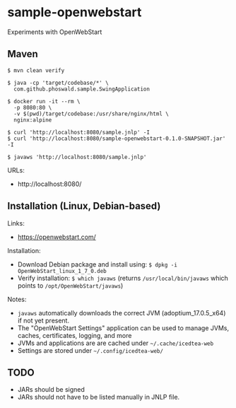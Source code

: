 
# sample-openwebstart

Experiments with OpenWebStart

## Maven

~~~
$ mvn clean verify

$ java -cp 'target/codebase/*' \
  com.github.phoswald.sample.SwingApplication

$ docker run -it --rm \
  -p 8080:80 \
  -v $(pwd)/target/codebase:/usr/share/nginx/html \
  nginx:alpine
  
$ curl 'http://localhost:8080/sample.jnlp' -I
$ curl 'http://localhost:8080/sample-openwebstart-0.1.0-SNAPSHOT.jar' -I

$ javaws 'http://localhost:8080/sample.jnlp'
~~~

URLs:

- http://localhost:8080/

## Installation (Linux, Debian-based)

Links:

- https://openwebstart.com/

Installation:

- Download Debian package and install using: `$ dpkg -i OpenWebStart_linux_1_7_0.deb`
- Verify installation: `$ which javaws` 
  (returns `/usr/local/bin/javaws` which points to `/opt/OpenWebStart/javaws`)

Notes:

- `javaws` automatically downloads the correct JVM (adoptium_17.0.5_x64) if not yet present.
- The "OpenWebStart Settings" application can be used to manage JVMs, caches, certificates, logging, and more
- JVMs and applications are are cached under `~/.cache/icedtea-web`
- Settings are stored under `~/.config/icedtea-web/`

## TODO
  
- JARs should be signed
- JARs should not have to be listed manually in JNLP file.
